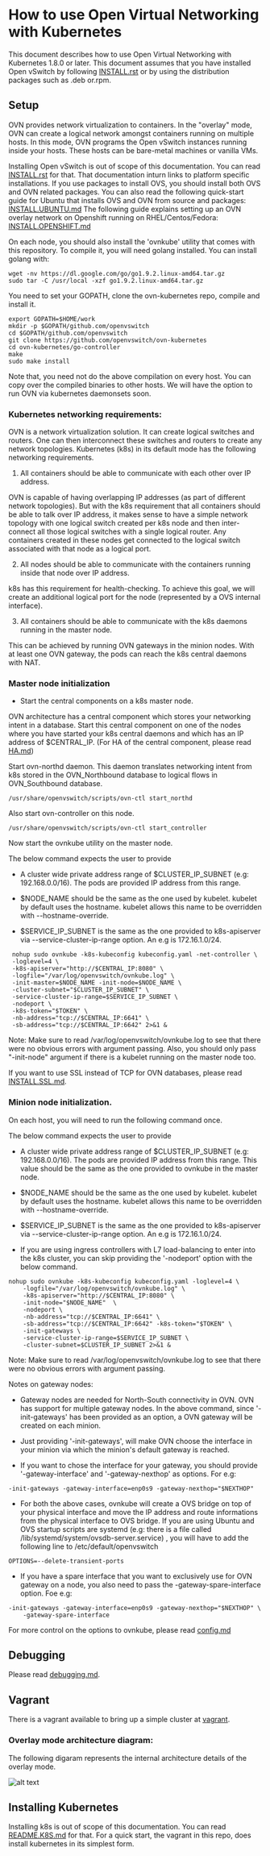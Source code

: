 # How to use Open Virtual Networking with Kubernetes

This document describes how to use Open Virtual Networking with Kubernetes
1.8.0 or later.  This document assumes that you have installed Open
vSwitch by following [INSTALL.rst] or by using the distribution packages
such as .deb or.rpm.

## Setup

OVN provides network virtualization to containers.  In the "overlay" mode,
OVN can create a logical network amongst containers running on multiple hosts.
In this mode, OVN programs the Open vSwitch instances running inside your
hosts.  These hosts can be bare-metal machines or vanilla VMs.

Installing Open vSwitch is out of scope of this documentation.  You can read
[INSTALL.rst] for that.  That documentation inturn links to platform specific
installations.  If you use packages to install OVS, you should install both
OVS and OVN related packages.  You can also read the following quick-start
guide for Ubuntu that installs OVS and OVN from source and packages:
[INSTALL.UBUNTU.md]
The following guide explains setting up an OVN overlay network on Openshift
running on RHEL/Centos/Fedora: [INSTALL.OPENSHIFT.md](docs/INSTALL.OPENSHIFT.md)

On each node, you should also install the 'ovnkube' utility that comes with
this repository. To compile it, you will need golang installed.  You can
install golang with:

```
wget -nv https://dl.google.com/go/go1.9.2.linux-amd64.tar.gz
sudo tar -C /usr/local -xzf go1.9.2.linux-amd64.tar.gz
```

You need to set your GOPATH, clone the ovn-kubernetes repo, compile and
install it.

```
export GOPATH=$HOME/work
mkdir -p $GOPATH/github.com/openvswitch
cd $GOPATH/github.com/openvswitch
git clone https://github.com/openvswitch/ovn-kubernetes
cd ovn-kubernetes/go-controller
make
sudo make install
```

Note that, you need not do the above compilation on every host. You can copy
over the compiled binaries to other hosts.  We will have the option to run
OVN via kubernetes daemonsets soon.

### Kubernetes networking requirements:

OVN is a network virtualization solution.  It can create logical switches and
routers.  One can then interconnect these switches and routers to create any
network topologies.  Kubernetes (k8s) in its default mode has the following
networking requirements.

1. All containers should be able to communicate with each other over IP
address.

  OVN is capable of having overlapping IP addresses (as part of different
  network topologies).  But with the k8s requirement that all containers
  should be able to talk over IP address, it makes sense to have a simple
  network topology with one logical switch created per k8s node and then
  inter-connect all those logical switches with a single logical router.
  Any containers created in these nodes get connected to the logical switch
  associated with that node as a logical port.

2. All nodes should be able to communicate with the containers running inside
that node over IP address.

  k8s has this requirement for health-checking.  To achieve this goal, we will
  create an additional logical port for the node (represented by a OVS
  internal interface).

3. All containers should be able to communicate with the k8s daemons running
in the master node.

  This can be achieved by running OVN gateways in the minion nodes. With
  at least one OVN gateway, the pods can reach the k8s central daemons with
  NAT.

### Master node initialization

* Start the central components on a k8s master node.

OVN architecture has a central component which stores your networking intent
in a database.  Start this central component on one of the nodes where you
have started your k8s central daemons and which has an IP address of
$CENTRAL_IP.  (For HA of the central component, please read [HA.md])

Start ovn-northd daemon.  This daemon translates networking intent from k8s
stored in the OVN_Northbound database to logical flows in OVN_Southbound
database.

```
/usr/share/openvswitch/scripts/ovn-ctl start_northd
```

Also start ovn-controller on this node.

```
/usr/share/openvswitch/scripts/ovn-ctl start_controller
```

Now start the ovnkube utility on the master node.

The below command expects the user to provide
* A cluster wide private address range of $CLUSTER_IP_SUBNET
(e.g: 192.168.0.0/16).  The pods are provided IP address from this range.

* $NODE_NAME should be the same as the one used by kubelet.  kubelet by default
uses the hostname.  kubelet allows this name to be overridden with
--hostname-override.

* $SERVICE_IP_SUBNET is the same as the one provided to k8s-apiserver via
--service-cluster-ip-range option. An e.g is 172.16.1.0/24.

```
 nohup sudo ovnkube -k8s-kubeconfig kubeconfig.yaml -net-controller \
 -loglevel=4 \
 -k8s-apiserver="http://$CENTRAL_IP:8080" \
 -logfile="/var/log/openvswitch/ovnkube.log" \
 -init-master=$NODE_NAME -init-node=$NODE_NAME \
 -cluster-subnet="$CLUSTER_IP_SUBNET" \
 -service-cluster-ip-range=$SERVICE_IP_SUBNET \
 -nodeport \
 -k8s-token="$TOKEN" \
 -nb-address="tcp://$CENTRAL_IP:6641" \
 -sb-address="tcp://$CENTRAL_IP:6642" 2>&1 &
```

Note: Make sure to read /var/log/openvswitch/ovnkube.log to see that there were
no obvious errors with argument passing.  Also, you should only pass
"-init-node" argument if there is a kubelet running on the master node too.

If you want to use SSL instead of TCP for OVN databases, please read
[INSTALL.SSL.md].

### Minion node initialization.

On each host, you will need to run the following command once.

The below command expects the user to provide
* A cluster wide private address range of $CLUSTER_IP_SUBNET
(e.g: 192.168.0.0/16).  The pods are provided IP address from this range.
This value should be the same as the one provided to ovnkube in the master
node.

* $NODE_NAME should be the same as the one used by kubelet.  kubelet by default
uses the hostname.  kubelet allows this name to be overridden with
--hostname-override.

* $SERVICE_IP_SUBNET is the same as the one provided to k8s-apiserver via
--service-cluster-ip-range option. An e.g is 172.16.1.0/24.

* If you are using ingress controllers with L7 load-balancing to enter into
the k8s cluster, you can skip providing the '-nodeport' option with the
below command.

```
nohup sudo ovnkube -k8s-kubeconfig kubeconfig.yaml -loglevel=4 \
    -logfile="/var/log/openvswitch/ovnkube.log" \
    -k8s-apiserver="http://$CENTRAL_IP:8080" \
    -init-node="$NODE_NAME"  \
    -nodeport \
    -nb-address="tcp://$CENTRAL_IP:6641" \
    -sb-address="tcp://$CENTRAL_IP:6642" -k8s-token="$TOKEN" \
    -init-gateways \
    -service-cluster-ip-range=$SERVICE_IP_SUBNET \
    -cluster-subnet=$CLUSTER_IP_SUBNET 2>&1 &
```

Note: Make sure to read /var/log/openvswitch/ovnkube.log to see that there were
no obvious errors with argument passing.

Notes on gateway nodes:

* Gateway nodes are needed for North-South connectivity in OVN.
OVN has support for multiple gateway nodes. In the above command,
since '-init-gateways' has been provided as an option, a OVN
gateway will be created on each minion.

* Just providing '-init-gateways', will make OVN choose the
interface in your minion via which the minion's default gateway
is reached.

* If you want to chose the interface for your gateway, you should
provide '-gateway-interface' and '-gateway-nexthop' as options. For e.g:

```
-init-gateways -gateway-interface=enp0s9 -gateway-nexthop="$NEXTHOP"
```

* For both the above cases, ovnkube will create a OVS bridge on top of
your physical interface and move the IP address and route informations
from the physical interface to OVS bridge.  If you are using Ubuntu
and OVS startup scripts are systemd (e.g: there is a file called
/lib/systemd/system/ovsdb-server.service) , you will have to add the
following line to /etc/default/openvswitch

```
OPTIONS=--delete-transient-ports
```

* If you have a spare interface that you want to exclusively use for OVN
gateway on a node, you also need to pass the -gateway-spare-interface option.
Foe e.g:

```
-init-gateways -gateway-interface=enp0s9 -gateway-nexthop="$NEXTHOP" \
    -gateway-spare-interface
```

For more control on the options to ovnkube, please read [config.md]

## Debugging

Please read [debugging.md].

## Vagrant

There is a vagrant available to bring up a simple cluster at [vagrant].

### Overlay mode architecture diagram:

The following digaram represents the internal architecture details
of the overlay mode.

![alt text](https://i.imgur.com/i7sci9O.png "Overlay mode diagram")

## Installing Kubernetes

Installing k8s is out of scope of this documentation.  You can read
[README.K8S.md] for that.  For a quick start, the vagrant in this repo,
does install kubernetes in its simplest form.

[INSTALL.rst]: http://docs.openvswitch.org/en/latest/intro/install
[INSTALL.UBUNTU.md]: docs/INSTALL.UBUNTU.md
[README.K8S.md]: https://github.com/kubernetes/kubernetes/tree/master/docs
[README.RHEL.rst]: https://github.com/openvswitch/ovs/blob/master/rhel/README.RHEL.rst
[debugging.md]: docs/debugging.md
[vagrant]: vagrant/README.md
[INSTALL.SSL.md]: docs/INSTALL.SSL.md
[config.md]: docs/config.md
[HA.md]: docs/ha.md

